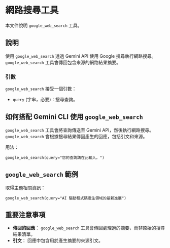 # 網路搜尋工具

本文件說明 `google_web_search` 工具。

## 說明

使用 `google_web_search` 透過 Gemini API 使用 Google 搜尋執行網路搜尋。`google_web_search` 工具會傳回包含來源的網路結果摘要。

### 引數

`google_web_search` 接受一個引數：

- `query` (字串，必要)：搜尋查詢。

## 如何搭配 Gemini CLI 使用 `google_web_search`

`google_web_search` 工具會將查詢傳送至 Gemini API，然後執行網路搜尋。`google_web_search` 會根據搜尋結果傳回產生的回應，包括引文和來源。

用法：

```
google_web_search(query="您的查詢請在此輸入。")
```

## `google_web_search` 範例

取得主題相關資訊：

```
google_web_search(query="AI 驅動程式碼產生領域的最新進展")
```

## 重要注意事項

- **傳回的回應**： `google_web_search` 工具會傳回處理過的摘要，而非原始的搜尋結果清單。
- **引文**： 回應中包含用於產生摘要的來源引文。